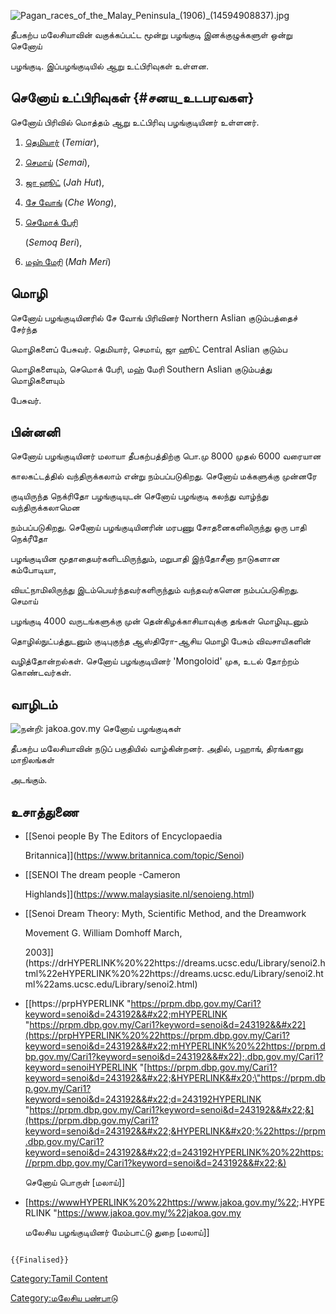 ![](Pagan_races_of_the_Malay_Peninsula_(1906)_(14594908837).jpg "Pagan_races_of_the_Malay_Peninsula_(1906)_(14594908837).jpg")
தீபகற்ப மலேசியாவின் வகுக்கப்பட்ட மூன்று பழங்குடி இனக்குழுக்களுள் ஒன்று செனோய்
பழங்குடி. இப்பழங்குடியில் ஆறு உட்பிரிவுகள் உள்ளன.

## செனோய் உட்பிரிவுகள் {#சனய_உடபரவகள}

செனோய் பிரிவில் மொத்தம் ஆறு உட்பிரிவு பழங்குடியினர் உள்ளனர்.

1.  [தெமியார்](தெமியார்_(மலேசியப்_பழங்குடி) "wikilink") (*Temiar*),
2.  [செமாய்](செமாய்_(மலேசியப்_பழங்குடி) "wikilink") (*Semai*),
3.  [ஜா ஹூட்](ஜா_ஹூட்_(தீபகற்ப_மலேசியாவின்_பழங்குடி) "wikilink") (*Jah Hut*),
4.  [சே வோங்](சே_வோங்_(தீபகற்ப_மலேசியாவின்_பழங்குடி) "wikilink") (*Che Wong*),
5.  [செமோக் பேரி](செமோக்_பேரி_(தீபகற்ப_மலேசியாவின்_பழங்குடி) "wikilink")
    (*Semoq Beri*),
6.  [மஹ் மேரி](மஹ்_மேரி_(மலேசியப்_பூர்வகுடி) "wikilink") (*Mah Meri*)

## மொழி

செனோய் பழங்குடியினரில் சே வோங் பிரிவினர் Northern Aslian குடும்பத்தைச் சேர்ந்த
மொழிகளைப் பேசுவர். தெமியார், செமாய், ஜா ஹூட் Central Aslian குடும்ப
மொழிகளையும், செமொக் பேரி, மஹ் மேரி Southern Aslian குடும்பத்து மொழிகளையும்
பேசுவர்.

## பின்னனி

செனோய் பழங்குடியினர் மலாயா தீபகற்பத்திற்கு பொ.மு 8000 முதல் 6000 வரையான
காலகட்டத்தில் வந்திருக்கலாம் என்று நம்பப்படுகிறது. செனோய் மக்களுக்கு முன்னரே
குடியிருந்த நெக்ரிதோ பழங்குடியுடன் செனோய் பழங்குடி கலந்து வாழ்ந்து வந்திருக்கலாமென
நம்பப்படுகிறது. செனோய் பழங்குடியினரின் மரபணு சோதனைகளிலிருந்து ஒரு பாதி நெக்ரீதோ
பழங்குடியின மூதாதையர்களிடமிருந்தும், மறுபாதி இந்தோசீனா நாடுகளான கம்போடியா,
வியட்நாமிலிருந்து இடம்பெயர்ந்தவர்களிருந்தும் வந்தவர்களென நம்பப்படுகிறது. செமாய்
பழங்குடி 4000 வருடங்களுக்கு முன் தென்கிழக்காசியாவுக்கு தங்கள் மொழியுடனும்
தொழில்நுட்பத்துடனும் குடிபுகுந்த ஆஸ்திரோ-ஆசிய மொழி பேசும் விவசாயிகளின்
வழித்தோன்றல்கள். செனோய் பழங்குடியினர் 'Mongoloid' முக, உடல் தோற்றம் கொண்டவர்கள்.

## வாழிடம்

![நன்றி: jakoa.gov.my](Senoi.png "நன்றி: jakoa.gov.my") செனோய் பழங்குடிகள்
தீபகற்ப மலேசியாவின் நடுப் பகுதியில் வாழ்கின்றனர். அதில், பஹாங், திரங்கானு மாநிலங்கள்
அடங்கும்.

## உசாத்துணை

-   [\[Senoi people By The Editors of Encyclopaedia
    Britannica\]](https://www.britannica.com/topic/Senoi)
-   [\[SENOI The dream people -Cameron
    Highlands\]](https://www.malaysiasite.nl/senoieng.html)
-   [\[Senoi Dream Theory: Myth, Scientific Method, and the Dreamwork
    Movement G. William Domhoff March,
    2003\]](https://drHYPERLINK%20%22https://dreams.ucsc.edu/Library/senoi2.html%22eHYPERLINK%20%22https://dreams.ucsc.edu/Library/senoi2.html%22ams.ucsc.edu/Library/senoi2.html)
-   \[[https://prpHYPERLINK \"https://prpm.dbp.gov.my/Cari1?keyword=senoi&d=243192&&#x22;mHYPERLINK \"https://prpm.dbp.gov.my/Cari1?keyword=senoi&d=243192&&#x22](https://prpHYPERLINK%20%22https://prpm.dbp.gov.my/Cari1?keyword=senoi&d=243192&&#x22;mHYPERLINK%20%22https://prpm.dbp.gov.my/Cari1?keyword=senoi&d=243192&&#x22);.dbp.gov.my/Cari1?keyword=senoiHYPERLINK \"[https://prpm.dbp.gov.my/Cari1?keyword=senoi&d=243192&&#x22;&HYPERLINK&#x20;\"https://prpm.dbp.gov.my/Cari1?keyword=senoi&d=243192&&#x22;d=243192HYPERLINK \"https://prpm.dbp.gov.my/Cari1?keyword=senoi&d=243192&&#x22;&](https://prpm.dbp.gov.my/Cari1?keyword=senoi&d=243192&&#x22;&HYPERLINK&#x20;%22https://prpm.dbp.gov.my/Cari1?keyword=senoi&d=243192&&#x22;d=243192HYPERLINK%20%22https://prpm.dbp.gov.my/Cari1?keyword=senoi&d=243192&&#x22;&)
    செனோய் பொருள் \[மலாய்\]\]
-   \[<https://wwwHYPERLINK%20%22https://www.jakoa.gov.my/%22>;.HYPERLINK \"<https://www.jakoa.gov.my/%22jakoa.gov.my>
    மலேசிய பழங்குடியினர் மேம்பாட்டு துறை \[மலாய்\]\]

```{=mediawiki}
{{Finalised}}
```
[Category:Tamil Content](Category:Tamil_Content "wikilink")
[Category:மலேசிய பண்பாடு](Category:மலேசிய_பண்பாடு "wikilink")
